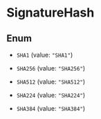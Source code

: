 

# SignatureHash

## Enum


* `SHA1` (value: `"SHA1"`)

* `SHA256` (value: `"SHA256"`)

* `SHA512` (value: `"SHA512"`)

* `SHA224` (value: `"SHA224"`)

* `SHA384` (value: `"SHA384"`)



